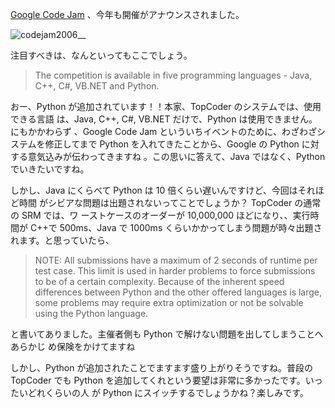 <!--
title: Google Code Jam 2006 - 開催決定
date: 2006-08-15
-->

[Google Code Jam](http://www.topcoder.com/pl/?&module=Static&d1=google06&d2=overview)
、今年も開催がアナウンスされました。

![codejam2006](http://static.flickr.com/86/215584279_136594f8c8_o.gif)\_\_

注目すべきは、なんといってもここでしょう。

> The competition is available in five programming languages - Java, C++, C\#,
> VB.NET and Python.

おー、Python が追加されています！！本家、TopCoder のシステムでは、使用できる言語
は、Java, C++, C\#, VB.NET だけで、Python は使用できません。 にもかかわらず
、Google Code Jam といういちイベントのために、わざわざシステムを修正してまで
Python を入れてきたことから、Google の Python に対する意気込みが伝わってきますね
。この思いに答えて、Java ではなく、Python でいきたいですね。

しかし、Java にくらべて Python は 10 倍くらい遅いんですけど、今回はそれほど時間
がシビアな問題は出題されないってことでしょうか？ TopCoder の通常の SRM では、ワ
ーストケースのオーダーが 10,000,000 ほどになり、、実行時間が C++で 500ms、Java
で 1000ms くらいかかってしまう問題が時々出題されます。と思っていたら、

> NOTE: All submissions have a maximum of 2 seconds of runtime per test case.
> This limit is used in harder problems to force submissions to be of a certain
> complexity. Because of the inherent speed differences between Python and the
> other offered languages is large, some problems may require extra optimization
> or not be solvable using the Python language.

と書いてありました。主催者側も Python で解けない問題を出してしまうことへあらかじ
め保険をかけてますね

しかし、Python が追加されたことでますます盛り上がりそうですね。普段の TopCoder
でも Python を追加してくれという要望は非常に多かったです。いったいどれくらいの人
が Python にスイッチするでしょうかね？楽しみです。
